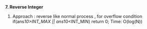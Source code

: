 **7. Reverse Integer**
1. Approach : reverse like normal process , for overflow condition if(ans*10>INT_MAX || ans*10<INT_MIN) return 0; Time: O(log(N))